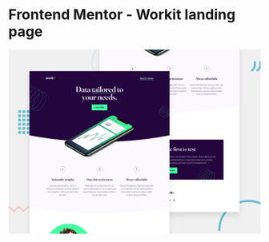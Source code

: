 # Frontend Mentor - Workit landing page

![Design preview for the Workit landing page coding challenge](./preview.jpg)



